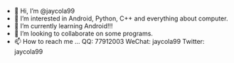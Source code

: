 - 👋 Hi, I’m @jaycola99
- 👀 I’m interested in Android, Python, C++ and everything about computer.
- 🌱 I’m currently learning Android!!!
- 💞️ I’m looking to collaborate on some programs.
- 📫 How to reach me ...
QQ: 77912003
WeChat: jaycola99
Twitter: jaycola99
<!---
Jay030920/Jay030920 is a ✨ special ✨ repository because its `README.md` (this file) appears on your GitHub profile.
You can click the Preview link to take a look at your changes.
--->

